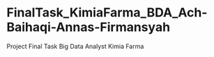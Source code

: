 # FinalTask_KimiaFarma_BDA_Ach-Baihaqi-Annas-Firmansyah
Project Final Task Big Data Analyst Kimia Farma
